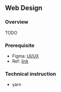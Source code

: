 ## Web Design

### Overview

TODO

### Prerequisite

- Figma: [UI/UX](TBD) 
- Ref: [link](https://docs.google.com/spreadsheets/d/1Hhz58Rsn6zwDblvHAm-gDENzOUu8sEm0cU4GqXvBAZU/edit?usp=sharing)

### Technical instruction

- yarn